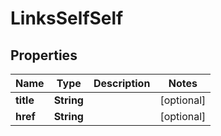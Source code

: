 # LinksSelfSelf

## Properties
Name | Type | Description | Notes
------------ | ------------- | ------------- | -------------
**title** | **String** |  |  [optional]
**href** | **String** |  |  [optional]

